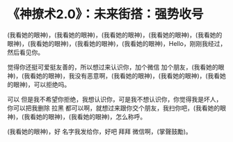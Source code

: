 # 《神撩术2.0》：未来街搭：强势收号

(我看她的眼神)，(我看她的眼神)，(我看她的眼神)，(我看她的眼神)，(我看她的眼神)，(我看她的眼神)，(我看她的眼神)，(我看她的眼神)，Hello，刚刚我经过，然后看见你。

觉得你还挺可爱挺友善的，所以想过来认识你，加个微信 加个朋友，(我看她的眼神)，(我看她的眼神)，我没有恶意啊，(我看她的眼神)，(我看她的眼神)，(我看她的眼神)，可以拒绝吗。

可以 但是我不希望你拒绝，我想认识你，可是我不想认识你，你觉得我是坏人，你可以把我删除 拉黑 都可以啊，就想过来跟你交个朋友，我扫你吧，(我看她的眼神)，(我看她的眼神)，(我看她的眼神)，怎么称呼。

(我看她的眼神)，好 名字我发给你，好吧 拜拜 微信啊，(掌聲鼓勵)。